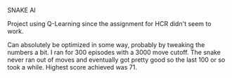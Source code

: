 SNAKE AI

Project using Q-Learning since the assignment for HCR didn't seem to work. 

Can absolutely be optimized in some way, probably by tweaking the numbers a bit. I ran for 300 episodes with a 3000 move cutoff. The snake never ran out of moves and
eventually got pretty good so the last 100 or so took a while. Highest score achieved was 71.